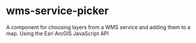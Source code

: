 # wms-service-picker
A component for choosing layers from a WMS service and adding them to a map. Using the Esri ArcGIS JavaScript API

